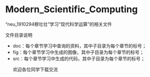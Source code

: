 # Modern_Scientific_Computing
“neu_1910294穆壮壮”学习“现代科学运算”的相关文件

文件目录说明
<ul>
    <li>doc：每个章节学习中查询的资料，其中子目录为每个章节的标号；</li>
    <li>fig：每个章节学习中生成的图像，其中子目录为每个章节的标号；</li>
    <li>src：每个章节学习中生成的代码，其中子目录为每个章节的标号；</li>
</lu>

欢迎各位同学下载交流
